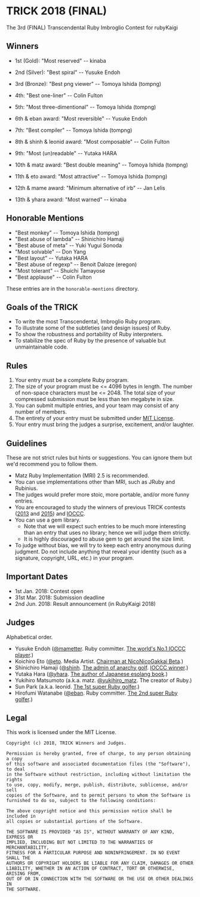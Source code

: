 # TRICK 2018 (FINAL)

The 3rd (FINAL) Transcendental Ruby Imbroglio Contest for rubyKaigi


## Winners

* 1st (Gold): "Most reserved" -- kinaba
* 2nd (Silver): "Best spiral" -- Yusuke Endoh
* 3rd (Bronze): "Best png viewer" -- Tomoya Ishida (tompng)
* 4th: "Best one-liner" -- Colin Fulton
* 5th: "Most three-dimentional" -- Tomoya Ishida (tompng)

* 6th & eban award: "Most reversible" -- Yusuke Endoh
* 7th: "Best compiler" -- Tomoya Ishida (tompng)
* 8th & shinh & leonid award: "Most composable" -- Colin Fulton
* 9th: "Most (un)readable" -- Yutaka HARA
* 10th & matz award: "Best double meaning" -- Tomoya Ishida (tompng)
* 11th & eto award: "Most attractive" -- Tomoya Ishida (tompng)
* 12th & mame award: "Minimum alternative of irb" -- Jan Lelis
* 13th & yhara award: "Most warned" -- kinaba


## Honorable Mentions

* "Best monkey" -- Tomoya Ishida (tompng)
* "Best abuse of lambda" -- Shinichiro Hamaji
* "Best abuse of meta" -- Yuki Yugui Sonoda
* "Most solvable" -- Don Yang
* "Best layout" -- Yutaka HARA
* "Best abuse of regexp" -- Benoit Daloze (eregon)
* "Most tolerant" -- Shuichi Tamayose
* "Best applause" -- Colin Fulton

These entries are in the `honorable-mentions` directory.

## Goals of the TRICK

* To write the most Transcendental, Imbroglio Ruby program.
* To illustrate some of the subtleties (and design issues) of Ruby.
* To show the robustness and portability of Ruby interpreters.
* To stabilize the spec of Ruby by the presence of valuable but unmaintainable code.


## Rules

1. Your entry must be a complete Ruby program.
1. The size of your program must be <= 4096 bytes in length. The number of non-space characters must be <= 2048. The total size of your compressed submission must be less than ten megabyte in size.
1. You can submit multiple entries, and your team may consist of any number of members.
1. The entirety of your entry must be submitted under [MIT License](http://opensource.org/licenses/MIT).
1. Your entry must bring the judges a surprise, excitement, and/or laughter.


## Guidelines

These are not strict rules but hints or suggestions. You can ignore them but we'd recommend you to follow them.

* Matz Ruby Implementation (MRI) 2.5 is recommended.
* You can use implementations other than MRI, such as JRuby and Rubinius.
* The judges would prefer more stoic, more portable, and/or more funny entries.
* You are encouraged to study the winners of previous TRICK contests ([2013](https://github.com/tric/trick2013) and [2015](https://github.com/tric/trick2015)) and [IOCCC](http://ioccc.org).
* You can use a gem library.
  * Note that we will expect such entries to be much more interesting than an entry that uses no library; hence we will judge them strictly.
  * It is highly discouraged to abuse gem to get around the size limit.
* To judge without bias, we will try to keep each entry anonymous during judgment. Do not include anything that reveal your identity (such as a signature, copyright, URL, etc.) in your program.


## Important Dates

* 1st Jan. 2018: Contest open
* 31st Mar. 2018: Submission deadline
* 2nd Jun. 2018: Result announcement (in RubyKaigi 2018)


## Judges

Alphabetical order.

* Yusuke Endoh ([@mametter][mametter]. Ruby committer. [The world's No.1 IOCCC player][ioccc_endoh].)
* Koichiro Eto ([@eto][eto]. Media Artist. [Chairman at NicoNicoGakkai Beta][niconicogakkai].)
* Shinichiro Hamaji ([@shinh][shinh]. [The admin of anarchy golf][golf]. [IOCCC winner][ioccc_shinh].)
* Yutaka Hara ([@yhara][yhara]. [The author of Japanese esolang book][esolangbook].)
* Yukihiro Matsumoto (a.k.a. matz. [@yukihiro_matz][yukihiro_matz]. The creator of Ruby.)
* Sun Park (a.k.a. leonid. [The 1st super Ruby golfer][golfers].)
* Hirofumi Watanabe ([@eban][eban]. Ruby committer. [The 2nd super Ruby golfer][golfers].)

[mametter]: https://twitter.com/mametter
[eto]: https://twitter.com/eto
[shinh]: https://twitter.com/shinh
[yhara]: https://twitter.com/yhara
[yukihiro_matz]: https://twitter.com/yukihiro_matz
[eban]: https://twitter.com/eban
[ioccc_endoh]: http://www.ioccc.org/winners.html#Yusuke_Endoh
[ioccc_shinh]: http://www.ioccc.org/winners.html#Shinichiro_Hamaji
[niconicogakkai]: http://niconicogakkai.jp/
[golf]: http://golf.shinh.org/
[esolangbook]: http://esolang-book.route477.net/
[golfers]: http://golf.shinh.org/u.rb?rb


## Legal

This work is licensed under the MIT License.

    Copyright (c) 2018, TRICK Winners and Judges.

    Permission is hereby granted, free of charge, to any person obtaining a copy
    of this software and associated documentation files (the "Software"), to deal
    in the Software without restriction, including without limitation the rights
    to use, copy, modify, merge, publish, distribute, sublicense, and/or sell
    copies of the Software, and to permit persons to whom the Software is
    furnished to do so, subject to the following conditions:

    The above copyright notice and this permission notice shall be included in
    all copies or substantial portions of the Software.

    THE SOFTWARE IS PROVIDED "AS IS", WITHOUT WARRANTY OF ANY KIND, EXPRESS OR
    IMPLIED, INCLUDING BUT NOT LIMITED TO THE WARRANTIES OF MERCHANTABILITY,
    FITNESS FOR A PARTICULAR PURPOSE AND NONINFRINGEMENT. IN NO EVENT SHALL THE
    AUTHORS OR COPYRIGHT HOLDERS BE LIABLE FOR ANY CLAIM, DAMAGES OR OTHER
    LIABILITY, WHETHER IN AN ACTION OF CONTRACT, TORT OR OTHERWISE, ARISING FROM,
    OUT OF OR IN CONNECTION WITH THE SOFTWARE OR THE USE OR OTHER DEALINGS IN
    THE SOFTWARE.
